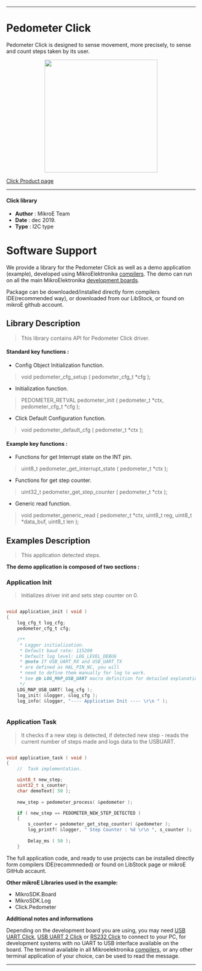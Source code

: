 

---
# Pedometer Click

Pedometer Click is designed to sense movement, more precisely, to sense and count steps taken by its user.

<p align="center">
  <img src="https://download.mikroe.com/images/click_for_ide/pedometer_click.png" height=300px>
</p>


[Click Product page](https://www.mikroe.com/pedometer-click)

---


#### Click library 

- **Author**        : MikroE Team
- **Date**          : dec 2019.
- **Type**          : I2C type


# Software Support

We provide a library for the Pedometer Click 
as well as a demo application (example), developed using MikroElektronika 
[compilers](https://shop.mikroe.com/compilers). 
The demo can run on all the main MikroElektronika [development boards](https://shop.mikroe.com/development-boards).

Package can be downloaded/installed directly form compilers IDE(recommended way), or downloaded from our LibStock, or found on mikroE github account. 

## Library Description

> This library contains API for Pedometer Click driver.

#### Standard key functions :

- Config Object Initialization function.
> void pedometer_cfg_setup ( pedometer_cfg_t *cfg ); 
 
- Initialization function.
> PEDOMETER_RETVAL pedometer_init ( pedometer_t *ctx, pedometer_cfg_t *cfg );

- Click Default Configuration function.
> void pedometer_default_cfg ( pedometer_t *ctx );


#### Example key functions :

- Functions for get Interrupt state on the INT pin.
> uint8_t pedometer_get_interrupt_state ( pedometer_t *ctx );
 
- Functions for get step counter.
> uint32_t pedometer_get_step_counter ( pedometer_t *ctx );

- Generic read function.
> void pedometer_generic_read ( pedometer_t *ctx, uint8_t reg, uint8_t *data_buf, uint8_t len );


## Examples Description

> This application detected steps. 

**The demo application is composed of two sections :**

### Application Init 

> Initializes driver init and sets step counter on 0.

```c

void application_init ( void )
{
    log_cfg_t log_cfg;
    pedometer_cfg_t cfg;

    /** 
     * Logger initialization.
     * Default baud rate: 115200
     * Default log level: LOG_LEVEL_DEBUG
     * @note If USB_UART_RX and USB_UART_TX 
     * are defined as HAL_PIN_NC, you will 
     * need to define them manually for log to work. 
     * See @b LOG_MAP_USB_UART macro definition for detailed explanation.
     */
    LOG_MAP_USB_UART( log_cfg );
    log_init( &logger, &log_cfg );
    log_info( &logger, "---- Application Init ---- \r\n " );
  
```

### Application Task

>It checks if a new step is detected, if detected new step - reads the current number of steps made and logs data to the USBUART. 

```c

void application_task ( void )
{
    //  Task implementation.

    uint8_t new_step;
    uint32_t s_counter;
    char demoText[ 50 ];
    
    new_step = pedometer_process( &pedometer );

    if ( new_step == PEDOMETER_NEW_STEP_DETECTED )
    {
        s_counter = pedometer_get_step_counter( &pedometer );
        log_printf( &logger, " Step Counter : %d \r\n ", s_counter );
       
        Delay_ms ( 50 );
    }

```

The full application code, and ready to use projects can be  installed directly form compilers IDE(recommneded) or found on LibStock page or mikroE GitHub accaunt.

**Other mikroE Libraries used in the example:** 

- MikroSDK.Board
- MikroSDK.Log
- Click.Pedometer

**Additional notes and informations**

Depending on the development board you are using, you may need 
[USB UART Click](https://shop.mikroe.com/usb-uart-click), 
[USB UART 2 Click](https://shop.mikroe.com/usb-uart-2-click) or 
[RS232 Click](https://shop.mikroe.com/rs232-click) to connect to your PC, for 
development systems with no UART to USB interface available on the board. The 
terminal available in all Mikroelektronika 
[compilers](https://shop.mikroe.com/compilers), or any other terminal application 
of your choice, can be used to read the message.



---
